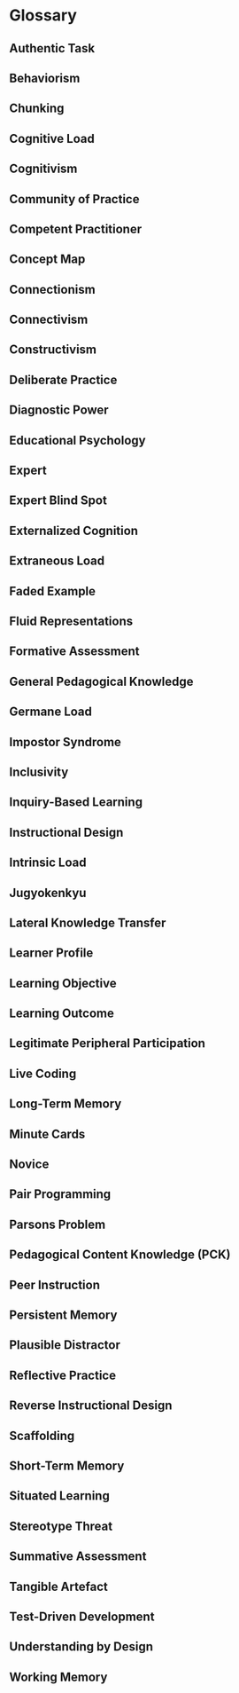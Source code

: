 # Glossary

## Authentic Task

## Behaviorism

## Chunking

## Cognitive Load

## Cognitivism

## Community of Practice

## Competent Practitioner

## Concept Map

## Connectionism

## Connectivism

## Constructivism

## Deliberate Practice

## Diagnostic Power

## Educational Psychology

## Expert

## Expert Blind Spot

## Externalized Cognition

## Extraneous Load

## Faded Example

## Fluid Representations

## Formative Assessment

## General Pedagogical Knowledge

## Germane Load

## Impostor Syndrome

## Inclusivity

## Inquiry-Based Learning

## Instructional Design

## Intrinsic Load

## Jugyokenkyu

## Lateral Knowledge Transfer

## Learner Profile

## Learning Objective

## Learning Outcome

## Legitimate Peripheral Participation

## Live Coding

## Long-Term Memory

## Minute Cards

## Novice

## Pair Programming

## Parsons Problem

## Pedagogical Content Knowledge (PCK)

## Peer Instruction

## Persistent Memory

## Plausible Distractor

## Reflective Practice

## Reverse Instructional Design

## Scaffolding

## Short-Term Memory

## Situated Learning

## Stereotype Threat

## Summative Assessment

## Tangible Artefact

## Test-Driven Development

## Understanding by Design

## Working Memory
